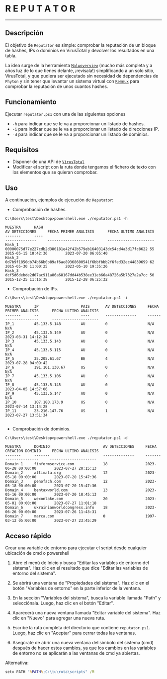 # R E P U T A T O R

---


## Descripción

El objetivo de `Reputator` es simple: comprobar la reputación de un bloque de hashes, IPs o dominios en VirusTotal y devolver los resultados en una tabla.

La idea surge de la herramienta [`Malwoverview`](https://github.com/alexandreborges/malwoverview) (mucho más completa y a años luz de lo que tienes delante, ¡revísala!) simplificando a un solo sitio, VirusTotal, y que pudiera ser ejecutado sin necesidad de dependencias de `Phyton` y sin tener que levantar un sistema virtual con [`Remnux`](https://remnux.org/) para comprobar la reputación de unos cuantos hashes.

## Funcionamiento

Ejecutar `reputator.ps1` con una de las siguientes opciones
- `-h` para indicar que se le va a proporcionar un listado de hashes.
- `-i` para indicar que se le va a proporcionar un listado de direcciones IP.
- `-d` para indicar que se le va a proporcionar un listado de dominios.

## Requisitos

- Disponer de una API de [`VirusTotal`](https://developers.virustotal.com/reference/getting-started)
- Modificar el script con la ruta donde tengamos el fichero de texto con los elementos que se quieran comprobar.

## Uso

A continuación, ejemplos de ejecución de `Reputator`:

- Comprobación de hashes.

```
C:\Users\test\Desktop>powershell.exe ./reputator.ps1 -h

MUESTRA      HASH                                                             AV DETECCIONES     FECHA PRIMER ANALISIS      FECHA ULTIMO ANALISIS
-------      ----                                                             --------------     ---------------------      ---------------------
Hash_1       00000075d77e227cdb2d386181e42f42b579eb16403143dc54cd4a3d17fc8622 55                 2015-05-15 18:42:36        2023-07-20 06:05:40
Hash_2       0d7b9f1850db74b66b0b89af6ae89368600541f6bbfbbb2f6fed32ec44839699 62                 2015-05-30 11:00:25        2023-05-10 19:35:26
Hash_3       dcf5d6debde2d07ac911a86a68167dd44b538ee31eb66a48726a5b7327a2a7cc 50                 2015-12-25 11:16:38        2015-12-28 06:25:32
```

- Comprobación de IPs.

```
C:\Users\test\Desktop>powershell.exe ./reputator.ps1 -i

MUESTRA      IP                   PAIS       AV DETECCIONES     FECHA PRIMER ANALISIS      FECHA ULTIMO ANALISIS
-------      --                   ----       --------------     ---------------------      ---------------------
IP_1         45.133.5.148         AU         0                  N/A                        N/A
IP_2         45.133.5.149         AU         0                  N/A                        2023-03-31 14:12:34
IP_3         45.133.5.143         AU         0                  N/A                        N/A
IP_4         45.133.5.115         AU         0                  N/A                        N/A
IP_5         35.205.61.67         BE         4                  N/A                        2023-07-28 04:09:42
IP_6         191.101.130.67       US         0                  N/A                        N/A
IP_7         45.133.5.106         AU         0                  N/A                        N/A
IP_8         45.133.5.145         AU         0                  N/A                        2023-04-05 14:57:06
IP_9         45.133.5.147         AU         0                  N/A                        N/A
IP_10        107.180.173.9        US         0                  N/A                        2023-07-14 13:14:28
IP_11        23.216.147.76        US         1                  N/A                        2023-07-27 13:51:34


```

- Comprobación de dominios.

```
C:\Users\test\Desktop>powershell.exe ./reputator.ps1 -d

MUESTRA      DOMINIO                        AV DETECCIONES     FECHA CREACION DOMINIO     FECHA ULTIMO ANALISIS
-------      -------                        --------------     ----------------------     ---------------------
Domain_1     finformservice.com             18                 2023-06-28 00:00:00        2023-07-27 20:15:13
Domain_2     altimata.org                   12                 2023-05-18 00:00:00        2023-07-20 15:47:36
Domain_3     penofach.com                   12                 2023-05-18 00:00:00        2023-07-20 15:47:36
Domain_4     bentaxworld.com                13                 2023-05-16 00:00:00        2023-07-20 18:45:13
Domain_5     wexonlake.com                  20                 2023-05-01 00:00:00        2023-07-27 11:01:18
Domain_6     ukrainianworldcongress.info    18                 2023-06-26 00:00:00        2023-07-26 11:43:31
Domain_7     marca.com                      0                  1997-03-12 05:00:00        2023-07-27 23:45:29
```

## Acceso rápido

Crear una variable de entorno para ejecutar el script desde cualquier ubicación de cmd o powershell

1. Abre el menú de Inicio y busca "Editar las variables de entorno del sistema". Haz clic en el resultado que dice "Editar las variables de entorno del sistema".
    
2. Se abrirá una ventana de "Propiedades del sistema". Haz clic en el botón "Variables de entorno" en la parte inferior de la ventana.
    
3. En la sección "Variables del sistema", busca la variable llamada "Path" y selecciónala. Luego, haz clic en el botón "Editar".
    
4. Aparecerá una nueva ventana llamada "Editar variable del sistema". Haz clic en "Nuevo" para agregar una nueva ruta.
    
5. Escribe la ruta completa del directorio que contiene `reputator.ps1`. Luego, haz clic en "Aceptar" para cerrar todas las ventanas.
    
6. Asegúrate de abrir una nueva ventana del símbolo del sistema (cmd) después de hacer estos cambios, ya que los cambios en las variables de entorno no se aplicarán a las ventanas de cmd ya abiertas.

Alternativa:

```cmd
setx PATH "%PATH%;C:\tu\ruta\scripts" /M

```
